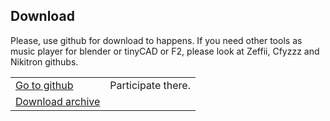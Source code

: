 ## Download

Please, use github for download to happens. If you need other tools as music player for blender or tinyCAD or F2, please look at Zeffii, Cfyzzz and Nikitron githubs.

<table class="sv_table">
  <tr>
    <td class="sv_table-elem">
        <a href="https://github.com/nortikin/sverchok/">
            Go to github</a></td>
    <td class="sv_table-elem">Participate there.</td>
  </tr>
  <tr>
    <td class="sv_table-elem">
        <a href="https://github.com/nortikin/sverchok/archive/master.zip">
            Download archive</a></td>
    <td class="sv_table-elem"></td>
  </tr>
</table>
